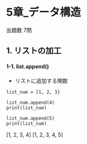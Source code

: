 # 5章_データ構造
出題数 7問

## 1. リストの加工
#### 1-1. list.append()
- リストに追加する関数

```python: append
list_num = [1, 2, 3]

list_num.append(4)
print(list_num)

list_num.append(5)
print(list_num)
```
[1, 2, 3, 4]
[1, 2, 3, 4, 5]
